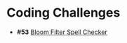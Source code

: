 # Coding Challenges

* **#53** [Bloom Filter Spell Checker](https://codingchallenges.substack.com/p/coding-challenge-53-bloom-filter)

